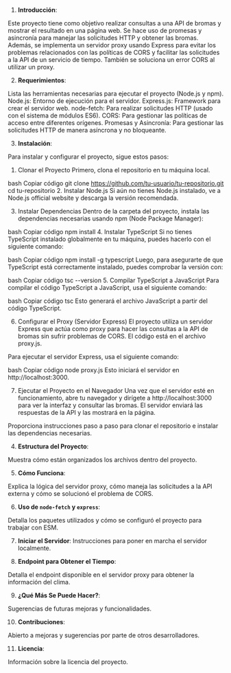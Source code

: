 

1. **Introducción**:

Este proyecto tiene como objetivo realizar consultas a una API de bromas y mostrar el resultado en una página web. 
Se hace uso de promesas y asincronía para manejar las solicitudes HTTP y obtener las bromas.
Además, se implementa un servidor proxy usando Express para evitar los problemas relacionados con las políticas de CORS y facilitar las solicitudes a la API de un servicio de tiempo.
También se soluciona un error CORS al utilizar un proxy.


2. **Requerimientos**:

Lista las herramientas necesarias para ejecutar el proyecto (Node.js y npm).
Node.js: Entorno de ejecución para el servidor.
Express.js: Framework para crear el servidor web.
node-fetch: Para realizar solicitudes HTTP (usado con el sistema de módulos ES6).
CORS: Para gestionar las políticas de acceso entre diferentes orígenes.
Promesas y Asincronía: Para gestionar las solicitudes HTTP de manera asíncrona y no bloqueante.

3. **Instalación**:

Para instalar y configurar el proyecto, sigue estos pasos:

1. Clonar el Proyecto
Primero, clona el repositorio en tu máquina local.

bash
Copiar código
git clone https://github.com/tu-usuario/tu-repositorio.git
cd tu-repositorio
2. Instalar Node.js
Si aún no tienes Node.js instalado, ve a Node.js official website y descarga la versión recomendada.

3. Instalar Dependencias
Dentro de la carpeta del proyecto, instala las dependencias necesarias usando npm (Node Package Manager):

bash
Copiar código
npm install
4. Instalar TypeScript
Si no tienes TypeScript instalado globalmente en tu máquina, puedes hacerlo con el siguiente comando:

bash
Copiar código
npm install -g typescript
Luego, para asegurarte de que TypeScript está correctamente instalado, puedes comprobar la versión con:

bash
Copiar código
tsc --version
5. Compilar TypeScript a JavaScript
Para compilar el código TypeScript a JavaScript, usa el siguiente comando:

bash
Copiar código
tsc
Esto generará el archivo JavaScript a partir del código TypeScript.

6. Configurar el Proxy (Servidor Express)
El proyecto utiliza un servidor Express que actúa como proxy para hacer las consultas a la API de bromas sin sufrir problemas de CORS. El código está en el archivo proxy.js.

Para ejecutar el servidor Express, usa el siguiente comando:

bash
Copiar código
node proxy.js
Esto iniciará el servidor en http://localhost:3000.

7. Ejecutar el Proyecto en el Navegador
Una vez que el servidor esté en funcionamiento, abre tu navegador y dirígete a http://localhost:3000 para ver la interfaz y consultar las bromas. El servidor enviará las respuestas de la API y las mostrará en la página.


Proporciona instrucciones paso a paso para clonar el repositorio e instalar las dependencias necesarias.

4. **Estructura del Proyecto**:

Muestra cómo están organizados los archivos dentro del proyecto.

5. **Cómo Funciona**:

Explica la lógica del servidor proxy, cómo maneja las solicitudes a la API externa y cómo se solucionó el problema de CORS.

6. **Uso de `node-fetch` y `express`**:

Detalla los paquetes utilizados y cómo se configuró el proyecto para trabajar con ESM.

7. **Iniciar el Servidor**:
Instrucciones para poner en marcha el servidor localmente.

8. **Endpoint para Obtener el Tiempo**:

Detalla el endpoint disponible en el servidor proxy para obtener la información del clima.

9. **¿Qué Más Se Puede Hacer?**:

Sugerencias de futuras mejoras y funcionalidades.

10. **Contribuciones**:

Abierto a mejoras y sugerencias por parte de otros desarrolladores.

11. **Licencia**:

Información sobre la licencia del proyecto.
